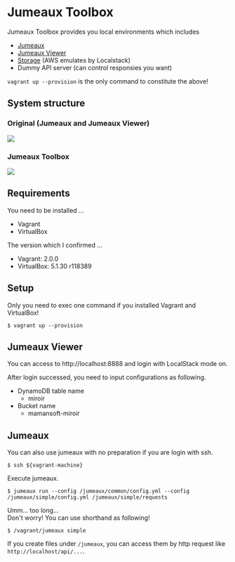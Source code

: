 Jumeaux Toolbox
===============

Jumeaux Toolbox provides you local environments which includes

* [Jumeaux](https://github.com/tadashi-aikawa/jumeaux)
* [Jumeaux Viewer](https://github.com/tadashi-aikawa/jumeaux-viewer)
* [Storage](https://github.com/localstack/localstack) (AWS emulates by Localstack)
* Dummy API server (can control responsies you want)

`vagrant up --provision` is the only command to constitute the above!
 

## System structure

### Original (Jumeaux and Jumeaux Viewer)

[![](https://cacoo.com/diagrams/lhxa5WXGey4z5MMD-DD644.png)](https://cacoo.com/diagrams/lhxa5WXGey4z5MMD#DD644)

### Jumeaux Toolbox

[![](https://cacoo.com/diagrams/lhxa5WXGey4z5MMD-89A6C.png)](https://cacoo.com/diagrams/lhxa5WXGey4z5MMD#89A6C)


## Requirements

You need to be installed ...

* Vagrant
* VirtualBox

The version which I confirmed ...

* Vagrant: 2.0.0
* VirtualBox: 5.1.30 r118389


## Setup

Only you need to exec one command if you installed Vagrant and VirtualBox!

```
$ vagrant up --provision
```


## Jumeaux Viewer

You can access to http://localhost:8888 and login with LocalStack mode on.

After login successed, you need to input configurations as following.

* DynamoDB table name
  - miroir
* Bucket name
  - mamansoft-miroir


## Jumeaux

You can also use jumeaux with no preparation if you are login with ssh.

```
$ ssh ${vagrant-machine}
```

Execute jumeaux.

```
$ jumeaux run --config /jumeaux/common/config.yml --config /jumeaux/simple/config.yml /jumeaux/simple/requests
```

Umm... too long...  
Don't worry! You can use shorthand as following!

```
$ /vagrant/jumeaux simple
```

If you create files under `/jumeaux`, you can access them by http request like `http://localhost/api/...`.


